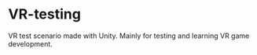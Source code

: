 # VR-testing
VR test scenario made with Unity. Mainly for testing and learning VR game development.

